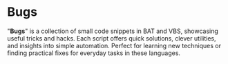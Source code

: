 # Bugs
"**Bugs**" is a collection of small code snippets in BAT and VBS, showcasing useful tricks and hacks. Each script offers quick solutions, clever utilities, and insights into simple automation. Perfect for learning new techniques or finding practical fixes for everyday tasks in these languages.
